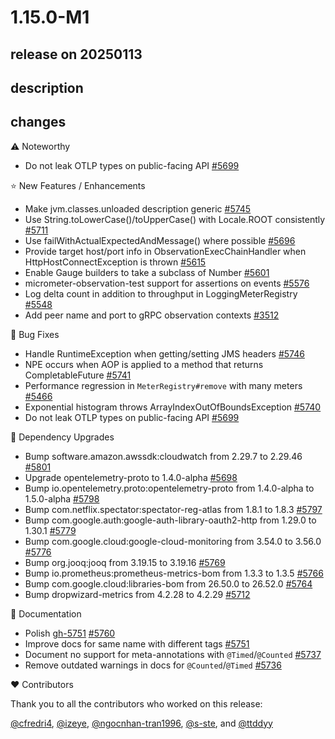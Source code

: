 # 1.15.0-M1

## release on 20250113
## description
## changes
:warning: Noteworthy

* Do not leak OTLP types on public-facing API <a href="https://github.com/micrometer-metrics/micrometer/pull/5699" data-hovercard-type="pull_request" data-hovercard-url="/micrometer-metrics/micrometer/pull/5699/hovercard">#5699</a>

⭐ New Features / Enhancements

* Make jvm.classes.unloaded description generic <a href="https://github.com/micrometer-metrics/micrometer/pull/5745" data-hovercard-type="pull_request" data-hovercard-url="/micrometer-metrics/micrometer/pull/5745/hovercard">#5745</a>
* Use String.toLowerCase()/toUpperCase() with Locale.ROOT consistently <a href="https://github.com/micrometer-metrics/micrometer/pull/5711" data-hovercard-type="pull_request" data-hovercard-url="/micrometer-metrics/micrometer/pull/5711/hovercard">#5711</a>
* Use failWithActualExpectedAndMessage() where possible <a href="https://github.com/micrometer-metrics/micrometer/pull/5696" data-hovercard-type="pull_request" data-hovercard-url="/micrometer-metrics/micrometer/pull/5696/hovercard">#5696</a>
* Provide target host/port info in ObservationExecChainHandler when HttpHostConnectException is thrown <a href="https://github.com/micrometer-metrics/micrometer/issues/5615" data-hovercard-type="issue" data-hovercard-url="/micrometer-metrics/micrometer/issues/5615/hovercard">#5615</a>
* Enable Gauge builders to take a subclass of Number <a href="https://github.com/micrometer-metrics/micrometer/pull/5601" data-hovercard-type="pull_request" data-hovercard-url="/micrometer-metrics/micrometer/pull/5601/hovercard">#5601</a>
* micrometer-observation-test support for assertions on events <a href="https://github.com/micrometer-metrics/micrometer/issues/5576" data-hovercard-type="issue" data-hovercard-url="/micrometer-metrics/micrometer/issues/5576/hovercard">#5576</a>
* Log delta count in addition to throughput in LoggingMeterRegistry <a href="https://github.com/micrometer-metrics/micrometer/issues/5548" data-hovercard-type="issue" data-hovercard-url="/micrometer-metrics/micrometer/issues/5548/hovercard">#5548</a>
* Add peer name and port to gRPC observation contexts <a href="https://github.com/micrometer-metrics/micrometer/pull/3512" data-hovercard-type="pull_request" data-hovercard-url="/micrometer-metrics/micrometer/pull/3512/hovercard">#3512</a>

🐞 Bug Fixes

* Handle RuntimeException when getting/setting JMS headers <a href="https://github.com/micrometer-metrics/micrometer/pull/5746" data-hovercard-type="pull_request" data-hovercard-url="/micrometer-metrics/micrometer/pull/5746/hovercard">#5746</a>
* NPE occurs when AOP is applied to a method that returns CompletableFuture <a href="https://github.com/micrometer-metrics/micrometer/issues/5741" data-hovercard-type="issue" data-hovercard-url="/micrometer-metrics/micrometer/issues/5741/hovercard">#5741</a>
* Performance regression in <code>MeterRegistry#remove</code> with many meters <a href="https://github.com/micrometer-metrics/micrometer/issues/5466" data-hovercard-type="issue" data-hovercard-url="/micrometer-metrics/micrometer/issues/5466/hovercard">#5466</a>
* Exponential histogram throws ArrayIndexOutOfBoundsException <a href="https://github.com/micrometer-metrics/micrometer/issues/5740" data-hovercard-type="issue" data-hovercard-url="/micrometer-metrics/micrometer/issues/5740/hovercard">#5740</a>
* Do not leak OTLP types on public-facing API <a href="https://github.com/micrometer-metrics/micrometer/pull/5699" data-hovercard-type="pull_request" data-hovercard-url="/micrometer-metrics/micrometer/pull/5699/hovercard">#5699</a>

🔨 Dependency Upgrades

* Bump software.amazon.awssdk:cloudwatch from 2.29.7 to 2.29.46 <a href="https://github.com/micrometer-metrics/micrometer/pull/5801" data-hovercard-type="pull_request" data-hovercard-url="/micrometer-metrics/micrometer/pull/5801/hovercard">#5801</a>
* Upgrade opentelemetry-proto to 1.4.0-alpha <a href="https://github.com/micrometer-metrics/micrometer/pull/5698" data-hovercard-type="pull_request" data-hovercard-url="/micrometer-metrics/micrometer/pull/5698/hovercard">#5698</a>
* Bump io.opentelemetry.proto:opentelemetry-proto from 1.4.0-alpha to 1.5.0-alpha <a href="https://github.com/micrometer-metrics/micrometer/pull/5798" data-hovercard-type="pull_request" data-hovercard-url="/micrometer-metrics/micrometer/pull/5798/hovercard">#5798</a>
* Bump com.netflix.spectator:spectator-reg-atlas from 1.8.1 to 1.8.3 <a href="https://github.com/micrometer-metrics/micrometer/pull/5797" data-hovercard-type="pull_request" data-hovercard-url="/micrometer-metrics/micrometer/pull/5797/hovercard">#5797</a>
* Bump com.google.auth:google-auth-library-oauth2-http from 1.29.0 to 1.30.1 <a href="https://github.com/micrometer-metrics/micrometer/pull/5779" data-hovercard-type="pull_request" data-hovercard-url="/micrometer-metrics/micrometer/pull/5779/hovercard">#5779</a>
* Bump com.google.cloud:google-cloud-monitoring from 3.54.0 to 3.56.0 <a href="https://github.com/micrometer-metrics/micrometer/pull/5776" data-hovercard-type="pull_request" data-hovercard-url="/micrometer-metrics/micrometer/pull/5776/hovercard">#5776</a>
* Bump org.jooq:jooq from 3.19.15 to 3.19.16 <a href="https://github.com/micrometer-metrics/micrometer/pull/5769" data-hovercard-type="pull_request" data-hovercard-url="/micrometer-metrics/micrometer/pull/5769/hovercard">#5769</a>
* Bump io.prometheus:prometheus-metrics-bom from 1.3.3 to 1.3.5 <a href="https://github.com/micrometer-metrics/micrometer/pull/5766" data-hovercard-type="pull_request" data-hovercard-url="/micrometer-metrics/micrometer/pull/5766/hovercard">#5766</a>
* Bump com.google.cloud:libraries-bom from 26.50.0 to 26.52.0 <a href="https://github.com/micrometer-metrics/micrometer/pull/5764" data-hovercard-type="pull_request" data-hovercard-url="/micrometer-metrics/micrometer/pull/5764/hovercard">#5764</a>
* Bump dropwizard-metrics from 4.2.28 to 4.2.29 <a href="https://github.com/micrometer-metrics/micrometer/pull/5712" data-hovercard-type="pull_request" data-hovercard-url="/micrometer-metrics/micrometer/pull/5712/hovercard">#5712</a>

📔 Documentation

* Polish <a class="issue-link js-issue-link" data-error-text="Failed to load title" data-id="2748983798" data-permission-text="Title is private" data-url="https://github.com/micrometer-metrics/micrometer/issues/5751" data-hovercard-type="pull_request" data-hovercard-url="/micrometer-metrics/micrometer/pull/5751/hovercard" href="https://github.com/micrometer-metrics/micrometer/pull/5751">gh-5751</a> <a href="https://github.com/micrometer-metrics/micrometer/pull/5760" data-hovercard-type="pull_request" data-hovercard-url="/micrometer-metrics/micrometer/pull/5760/hovercard">#5760</a>
* Improve docs for same name with different tags <a href="https://github.com/micrometer-metrics/micrometer/pull/5751" data-hovercard-type="pull_request" data-hovercard-url="/micrometer-metrics/micrometer/pull/5751/hovercard">#5751</a>
* Document no support for meta-annotations with <code>@Timed</code>/<code>@Counted</code> <a href="https://github.com/micrometer-metrics/micrometer/pull/5737" data-hovercard-type="pull_request" data-hovercard-url="/micrometer-metrics/micrometer/pull/5737/hovercard">#5737</a>
* Remove outdated warnings in docs for <code>@Counted</code>/<code>@Timed</code> <a href="https://github.com/micrometer-metrics/micrometer/pull/5736" data-hovercard-type="pull_request" data-hovercard-url="/micrometer-metrics/micrometer/pull/5736/hovercard">#5736</a>

❤️ Contributors

Thank you to all the contributors who worked on this release:

<a class="user-mention notranslate" data-hovercard-type="user" data-hovercard-url="/users/cfredri4/hovercard" data-octo-click="hovercard-link-click" data-octo-dimensions="link_type:self" href="https://github.com/cfredri4">@cfredri4</a>, <a class="user-mention notranslate" data-hovercard-type="user" data-hovercard-url="/users/izeye/hovercard" data-octo-click="hovercard-link-click" data-octo-dimensions="link_type:self" href="https://github.com/izeye">@izeye</a>, <a class="user-mention notranslate" data-hovercard-type="user" data-hovercard-url="/users/ngocnhan-tran1996/hovercard" data-octo-click="hovercard-link-click" data-octo-dimensions="link_type:self" href="https://github.com/ngocnhan-tran1996">@ngocnhan-tran1996</a>, <a class="user-mention notranslate" data-hovercard-type="user" data-hovercard-url="/users/s-ste/hovercard" data-octo-click="hovercard-link-click" data-octo-dimensions="link_type:self" href="https://github.com/s-ste">@s-ste</a>, and <a class="user-mention notranslate" data-hovercard-type="user" data-hovercard-url="/users/ttddyy/hovercard" data-octo-click="hovercard-link-click" data-octo-dimensions="link_type:self" href="https://github.com/ttddyy">@ttddyy</a>

